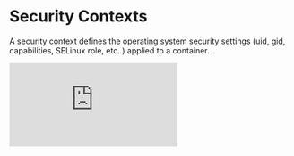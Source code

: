 # Security Contexts

A security context defines the operating system security settings (uid, gid, capabilities, SELinux role, etc..) applied to a container.


[![Analytics](https://kubernetes-site.appspot.com/UA-36037335-10/GitHub/docs/security_context.md?pixel)]()
